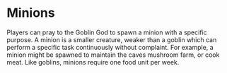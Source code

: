 # Minions

Players can pray to the Goblin God to spawn a minion with a specific purpose.
A minion is a smaller creature, weaker than a goblin which can perform a specific task continuously without complaint.
For example, a minion might be spawned to maintain the caves mushroom farm, or cook meat.
Like goblins, minions require one food unit per week.
